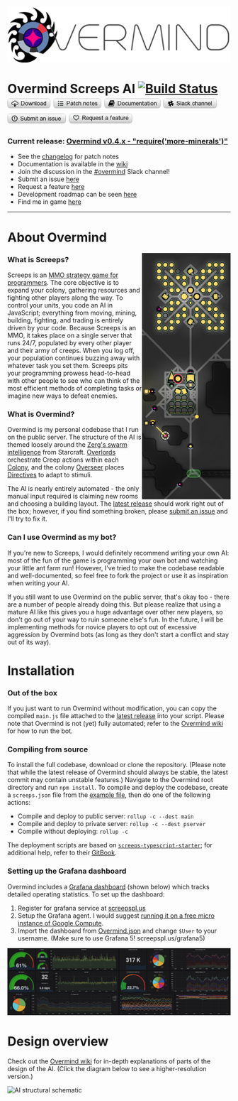 <img src="/assets/img/OvermindLogo.png" width=780>

# Overmind Screeps AI    [![Build Status](https://travis-ci.org/bencbartlett/Overmind.svg?branch=master)](https://travis-ci.org/bencbartlett/Overmind) </br> [<img src="/assets/img/buttons/download.png" height=22>](https://github.com/bencbartlett/Overmind/releases)   [<img src="/assets/img/buttons/patchNotes.png" height=22>](https://github.com/bencbartlett/Overmind/blob/master/CHANGELOG.md)   [<img src="/assets/img/buttons/documentation.png" height=22>](https://github.com/bencbartlett/Overmind/wiki)   [<img src="/assets/img/buttons/slack.png" height=22>](https://screeps.slack.com/messages/overmind)   [<img src="/assets/img/buttons/issue.png" height=22>](https://github.com/bencbartlett/Overmind/issues/new)   [<img src="/assets/img/buttons/featureRequest.png" height=22>](https://github.com/bencbartlett/Overmind/issues/new?template=feature_request.md)

### Current release: [Overmind v0.4.x - "require('more-minerals')"](https://github.com/bencbartlett/Overmind/releases)

- See the [changelog](https://github.com/bencbartlett/Overmind/blob/master/CHANGELOG.md) for patch notes
- Documentation is available in the [wiki](https://github.com/bencbartlett/Overmind/wiki)
- Join the discussion in the [#overmind](https://screeps.slack.com/messages/overmind) Slack channel!
- Submit an issue [here](https://github.com/bencbartlett/Overmind/issues/new)
- Request a feature [here](https://github.com/bencbartlett/Overmind/issues/new?template=feature_request.md)
- Development roadmap can be seen [here](https://github.com/bencbartlett/Overmind/projects/1)
- Find me in game [here](https://screeps.com/a/#!/profile/Muon)

---

# About Overmind

<img align="right" src="/assets/img/exampleRoomBanner.png" width=200>

### What is Screeps?

Screeps is an [MMO strategy game for programmers](https://screeps.com/). The core objective is to expand your colony, gathering resources and fighting other players along the way. To control your units, you code an AI in JavaScript; everything from moving, mining, building, fighting, and trading is entirely driven by your code. Because Screeps is an MMO, it takes place on a single server that runs 24/7, populated by every other player and their army of creeps. When you log off, your population continues buzzing away with whatever task you set them. Screeps pits your programming prowess head-to-head with other people to see who can think of the most efficient methods of completing tasks or imagine new ways to defeat enemies.

### What is Overmind?

Overmind is my personal codebase that I run on the public server. The structure of the AI is themed loosely around the [Zerg's swarm intelligence](http://starcraft.wikia.com/wiki/Overlord) from Starcraft. [Overlords](https://github.com/bencbartlett/Overmind/blob/master/src/overlords/Overlord.ts) orchestrate Creep actions within each [Colony](https://github.com/bencbartlett/Overmind/blob/master/src/Colony.ts), and the colony [Overseer](https://github.com/bencbartlett/Overmind/blob/master/src/Overseer.ts) places [Directives](https://github.com/bencbartlett/Overmind/blob/master/src/directives/Directive.ts) to adapt to stimuli.

The AI is nearly entirely automated - the only manual input required is claiming new rooms and choosing a building layout. The [latest release](https://github.com/bencbartlett/Overmind/releases) should work right out of the box; however, if you find something broken, please [submit an issue](https://github.com/bencbartlett/Overmind/issues/new) and I'll try to fix it.

### Can I use Overmind as my bot?
If you're new to Screeps, I would definitely recommend writing your own AI: most of the fun of the game is programming your own bot and watching your little ant farm run! However, I've tried to make the codebase readable and well-documented, so feel free to fork the project or use it as inspiration when writing your AI.

If you still want to use Overmind on the public server, that's okay too - there are a number of people already doing this. But please realize that using a mature AI like this gives you a huge advantage over other new players, so don't go out of your way to ruin someone else's fun. In the future, I will be implementing methods for novice players to opt out of excessive aggression by Overmind bots (as long as they don't start a conflict and stay out of its way).

# Installation

### Out of the box
If you just want to run Overmind without modification, you can copy the compiled `main.js` file attached to the [latest release](https://github.com/bencbartlett/Overmind/releases) into your script. Please note that Overmind is not (yet) fully automated; refer to the [Overmind wiki](https://github.com/bencbartlett/Overmind/wiki) for how to run the bot.

### Compiling from source
To install the full codebase, download or clone the repository. (Please note that while the latest release of Overmind should always be stable, the latest commit may contain unstable features.) Navigate to the Overmind root directory and run ```npm install```. To compile and deploy the codebase, create a `screeps.json` file from the [example file](https://github.com/bencbartlett/Overmind/blob/master/screeps.example.json), then do one of the following actions:

- Compile and deploy to public server: `rollup -c --dest main`
- Compile and deploy to private server: `rollup -c --dest pserver`
- Compile without deploying: `rollup -c`

The deployment scripts are based on [`screeps-typescript-starter`](https://github.com/screepers/screeps-typescript-starter); for additional help, refer to their [GitBook](https://screepers.gitbooks.io/screeps-typescript-starter/getting-started/deploying.html).

### Setting up the Grafana dashboard

Overmind includes a [Grafana dashboard](https://github.com/bencbartlett/Overmind/tree/master/assets/Grafana%20Dashboards) (shown below) which tracks detailed operating statistics. To set up the dashboard:

1. Register for grafana service at [screepspl.us](https://screepspl.us/services/grafana)
2. Setup the Grafana agent. I would suggest [running it on a free micro instance of Google Compute](https://github.com/bonzaiferroni/bonzAI/wiki/Screepspl.us-agent-with-Compute-Engine).
3. Import the dashboard from [Overmind.json](https://github.com/bencbartlett/Overmind/blob/master/assets/Grafana%20Dashboards/Overmind.json) and change `$User` to your username. (Make sure to use Grafana 5! screepspl.us/grafana5)

![](/assets/img/dashboard_compacted_2.png)

# Design overview

Check out the [Overmind wiki](https://github.com/bencbartlett/Overmind/wiki) for in-depth explanations of parts of the design of the AI. (Click the diagram below to see a higher-resolution version.)

![[AI structural schematic](/assets/AIdiagram.png)](https://raw.githubusercontent.com/bencbartlett/Overmind/master/assets/img/AIdiagram.png)

